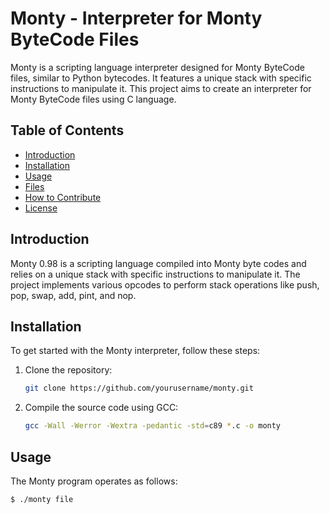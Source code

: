 # Monty - Interpreter for Monty ByteCode Files

Monty is a scripting language interpreter designed for Monty ByteCode files, similar to Python bytecodes. It features a unique stack with specific instructions to manipulate it. This project aims to create an interpreter for Monty ByteCode files using C language.

## Table of Contents

- [Introduction](#introduction)
- [Installation](#installation)
- [Usage](#usage)
- [Files](#files)
- [How to Contribute](#how-to-contribute)
- [License](#license)

## Introduction

Monty 0.98 is a scripting language compiled into Monty byte codes and relies on a unique stack with specific instructions to manipulate it. The project implements various opcodes to perform stack operations like push, pop, swap, add, pint, and nop.

## Installation

To get started with the Monty interpreter, follow these steps:

1. Clone the repository:
    ```bash
    git clone https://github.com/yourusername/monty.git
    ```

2. Compile the source code using GCC:
    ```bash
    gcc -Wall -Werror -Wextra -pedantic -std=c89 *.c -o monty
    ```

## Usage

The Monty program operates as follows:

```bash
$ ./monty file
